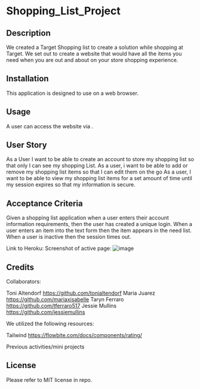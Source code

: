 # Shopping_List_Project

## Description

We created a Target Shopping list to create a solution while shopping at Target. We set out to create a website that would have all the items you need when you are out and about on your store shopping experience. 


## Installation

This application is designed to use on a web browser.

## Usage

A user can access the website via .

## User Story
As a User
I want to be able to create an account to store my shopping list so that only I can see my shopping List.
As a user, i want to be able to add or remove my shopping list items so that I can edit them on the go
As a user, I want to be able to view my shopping list items for a set amount of time until my session expires so that my information is secure.

## Acceptance Criteria
Given a shopping list application
when a user enters their account information requirements, then the user has created a unique login.
When a user enters an item into the text form then the item appears in the need list.
When a user is inactive then the session times out.

Link to Heroku: 
Screenshot of active page: ![image](https://user-images.githubusercontent.com/117392154/228896374-ca1827a1-4759-4a35-82d0-1b841f9248b4.png)


## Credits

Collaborators:

Toni Altendorf https://github.com/tonialtendorf
Maria Juarez https://github.com/mariaxisabelle
Taryn Ferraro https://github.com/tferraro517
Jessie Mullins https://github.com/jessiemullins

We utilized the following resources:

Tailwind
https://flowbite.com/docs/components/rating/

Previous activities/mini projects

## License

Please refer to MIT license in repo.
